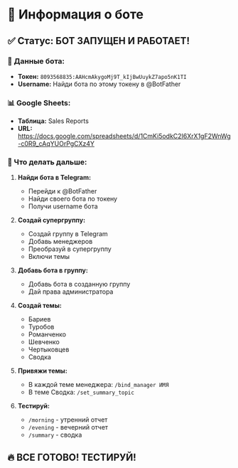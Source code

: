 # 🤖 Информация о боте

## ✅ Статус: БОТ ЗАПУЩЕН И РАБОТАЕТ!

### 🔑 Данные бота:
- **Токен:** `8093568835:AAHcmAkygoMj9T_kIjBwUuykZ7apo5nK1TI`
- **Username:** Найди бота по этому токену в @BotFather

### 📊 Google Sheets:
- **Таблица:** Sales Reports
- **URL:** https://docs.google.com/spreadsheets/d/1CmKi5odkC2I6XrX1gF2WnWg-c0R9_cAqYUOrPgCXz4Y

### 🎯 Что делать дальше:

1. **Найди бота в Telegram:**
   - Перейди к @BotFather
   - Найди своего бота по токену
   - Получи username бота

2. **Создай супергруппу:**
   - Создай группу в Telegram
   - Добавь менеджеров
   - Преобразуй в супергруппу
   - Включи темы

3. **Добавь бота в группу:**
   - Добавь бота в созданную группу
   - Дай права администратора

4. **Создай темы:**
   - Бариев
   - Туробов
   - Романченко  
   - Шевченко
   - Чертыковцев
   - Сводка

5. **Привяжи темы:**
   - В каждой теме менеджера: `/bind_manager ИМЯ`
   - В теме Сводка: `/set_summary_topic`

6. **Тестируй:**
   - `/morning` - утренний отчет
   - `/evening` - вечерний отчет
   - `/summary` - сводка

## 🔥 ВСЕ ГОТОВО! ТЕСТИРУЙ!

